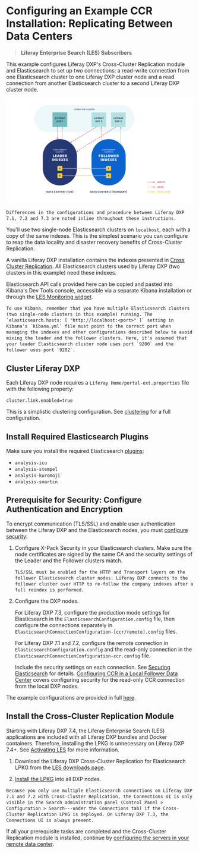 # Configuring an Example CCR Installation: Replicating Between Data Centers

> **Liferay Enterprise Search (LES) Subscribers**

This example configures Liferay DXP's Cross-Cluster Replication module and Elasticsearch to set up two connections: a read-write connection from one Elasticsearch cluster to one Liferay DXP cluster node and a read connection from another Elasticsearch cluster to a second Liferay DXP cluster node.

![With Cross-Cluster Replication, disparate data centers can hold synchronized Elasticsearch clusters with Liferay DXP indexes.](./configuring-an-example-ccr-installation-replicating-between-data-centers/images/01.png)

```{important}
Differences in the configurations and procedure between Liferay DXP 7.1, 7.2 and 7.3 are noted inline throughout these instructions.
```

You'll use two single-node Elasticsearch clusters on `localhost`, each with a copy of the same indexes. This is the simplest scenario you can configure to reap the data locality and disaster recovery benefits of Cross-Cluster Replication.

A vanilla Liferay DXP installation contains the indexes presented in [Cross Cluster Replication](./cross-cluster-replication.md#liferay-dxp-decide-which-indexes-to-replicate-from-the-remote-cluster). All Elasticsearch clusters used by Liferay DXP (two clusters in this example) need these indexes.

Elasticsearch API calls provided here can be copied and pasted into Kibana's Dev Tools console, accessible via a separate Kibana installation or through the [LES Monitoring widget](../monitoring-elasticsearch.md).

```{note}
To use Kibana, remember that you have multiple Elasticsearch clusters (two single-node clusters in this example) running. The `elasticsearch.hosts: [ "http://localhost:<port>" ]` setting in Kibana's `kibana.yml` file must point to the correct port when managing the indexes and other configurations described below to avoid mixing the leader and the follower clusters. Here, it's assumed that your leader Elasticsearch cluster node uses port `9200` and the follower uses port `9202`. 
```

## Cluster Liferay DXP 

Each Liferay DXP node requires a `Liferay Home/portal-ext.properties` file with the following property:

```properties
cluster.link.enabled=true
```

This is a simplistic clustering configuration. See [clustering](../../../installation-and-upgrades/setting-up-liferay/clustering-for-high-availability.md) for a full configuration. 

## Install Required Elasticsearch Plugins

Make sure you install the required Elasticsearch [plugins](../../installing-and-upgrading-a-search-engine/elasticsearch/installing-elasticsearch.md#install-elasticsearch):

- `analysis-icu`
- `analysis-stempel`
- `analysis-kuromoji`
- `analysis-smartcn`

## Prerequisite for Security: Configure Authentication and Encryption

To encrypt communication (TLS/SSL) and enable user authentication between the Liferay DXP and the Elasticsearch nodes, you must [configure security](../../installing-and-upgrading-a-search-engine/elasticsearch/securing-elasticsearch.md):

1. Configure X-Pack Security in your Elasticsearch clusters. Make sure the node certificates are signed by the same CA and the security settings of the Leader and the Follower clusters match.

   ```{note}
   TLS/SSL must be enabled for the HTTP and Transport layers on the follower Elasticsearch cluster nodes. Liferay DXP connects to the follower cluster over HTTP to re-follow the company indexes after a full reindex is performed.
   ```

1. Configure the DXP nodes. 

   For Liferay DXP 7.3, configure the production mode settings for Elasticsearch in the `ElasticsearchConfiguration.config` file, then configure the connections separately in `ElasticsearchConnectionConfiguration-[ccr/remote].config` files. 


   For Liferay DXP 7.1 and 7.2, configure the remote connection in `ElasticsearchConfiguration.config` and the read-only connection in the `ElasticsearchConnectionConfiguration-ccr.config` file. 

   Include the security settings on each connection. See [Securing Elasticsearch](../../installing-and-upgrading-a-search-engine/elasticsearch/securing-elasticsearch.md) for details. [Configuring CCR in a Local Follower Data Center](./configuring-ccr-in-a-local-follower-data-center.md) covers configuring security for the read-only CCR connection from the local DXP nodes.

The example configurations are provided in full [here](./ccr-basic-use-case-config-reference.md).

## Install the Cross-Cluster Replication Module

Starting with Liferay DXP 7.4, the Liferay Enterprise Search (LES) applications are included with all Liferay DXP bundles and Docker containers. Therefore, installing the LPKG is unnecessary on Liferay DXP 7.4+. See [Activating LES](./activating-liferay-enterprise-search.md) for more information.

1. Download the Liferay DXP Cross-Cluster Replication for Elasticsearch LPKG from the [LES downloads page](https://customer.liferay.com/downloads).

1. [Install the LPKG](../../../system-administration/installing-and-managing-apps/installing-apps.md) into all DXP nodes.

```{tip}
Because you only use multiple Elasticsearch connections on Liferay DXP 7.1 and 7.2 with Cross-Cluster Replication, the Connections UI is only visible in the Search administration panel (Control Panel > Configuration > Search---under the Connections tab) if the Cross-Cluster Replication LPKG is deployed. On Liferay DXP 7.3, the Connections UI is always present.
```

If all your prerequisite tasks are completed and the Cross-Cluster Replication module is installed, continue by [configuring the servers in your remote data center](./configuring-ccr-in-a-remote-leader-data-center.md).
